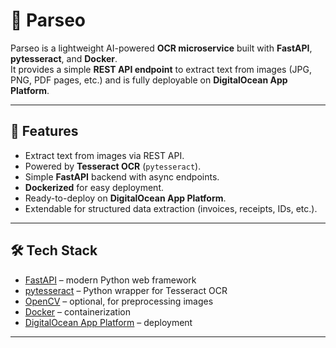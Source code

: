 # 📄 Parseo

Parseo is a lightweight AI-powered **OCR microservice** built with **FastAPI**, **pytesseract**, and **Docker**.  
It provides a simple **REST API endpoint** to extract text from images (JPG, PNG, PDF pages, etc.) and is fully deployable on **DigitalOcean App Platform**.

---

## 🚀 Features
- Extract text from images via REST API.
- Powered by **Tesseract OCR** (`pytesseract`).
- Simple **FastAPI** backend with async endpoints.
- **Dockerized** for easy deployment.
- Ready-to-deploy on **DigitalOcean App Platform**.
- Extendable for structured data extraction (invoices, receipts, IDs, etc.).

---

## 🛠 Tech Stack
- [FastAPI](https://fastapi.tiangolo.com/) – modern Python web framework
- [pytesseract](https://github.com/madmaze/pytesseract) – Python wrapper for Tesseract OCR
- [OpenCV](https://opencv.org/) – optional, for preprocessing images
- [Docker](https://www.docker.com/) – containerization
- [DigitalOcean App Platform](https://www.digitalocean.com/products/app-platform) – deployment

---
